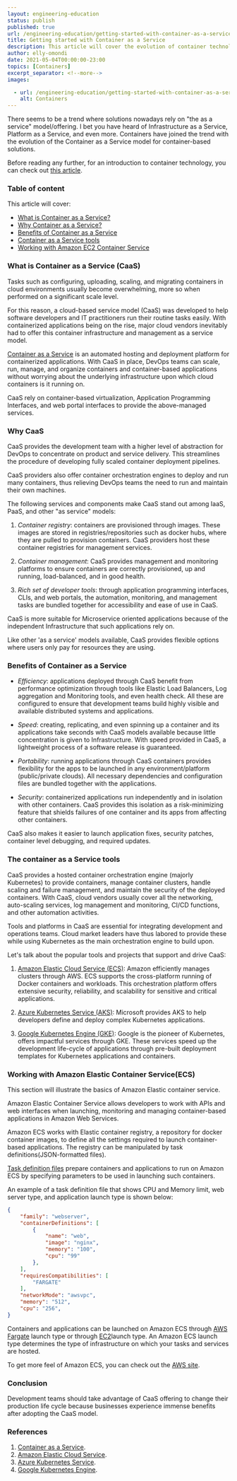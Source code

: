 ```yaml
---
layout: engineering-education
status: publish
published: true
url: /engineering-education/getting-started-with-container-as-a-service/
title: Getting started with Container as a Service
description: This article will cover the evolution of container technology into a container as a service model, the essence of CaaS to developers, and the building blocks of container as a service. At the end of the article, the reader will learn how to work with available CaaS tools. 
author: elly-omondi
date: 2021-05-04T00:00:00-23:00
topics: [Containers]
excerpt_separator: <!--more-->
images:

  - url: /engineering-education/getting-started-with-container-as-a-service/hero.jpg
    alt: Containers
---
```

There seems to be a trend where solutions nowadays rely on "the as a service" model/offering. I bet you have heard of Infrastructure as a Service, Platform as a Service, and even more.
Containers have joined the trend with the evolution of the Container as a Service model for container-based solutions.
<!--more-->
Before reading any further, for an introduction to container technology, you can check out [this article](https://www.section.io/engineering-education/history-of-container-technology).

### Table of content
This article will cover:
- [What is Container as a Service?](#what-is-container-as-a-service)
- [Why Container as a Service?](#why-container-as-a-service)
- [Benefits of Container as a Service](#Benefits-of-container-as-a-service)
- [Container as a Service tools](#Container-as-a-service-tools)
- [Working with Amazon EC2 Container Service](#Working-with-AmazonEC2-container-service)

### What is Container as a Service (CaaS)
Tasks such as configuring, uploading, scaling, and migrating containers in cloud environments usually become overwhelming, more so when performed on a significant scale level. 

For this reason, a cloud-based service model (CaaS) was developed to help software developers and IT practitioners run their routine tasks easily. With containerized applications being on the rise, major cloud vendors inevitably had to offer this container infrastructure and management as a service model.

[Container as a Service](https://www.atlassian.com/continuous-delivery/microservices/containers-as-a-service) is an automated hosting and deployment platform for containerized applications. With CaaS in place, DevOps teams can scale, run, manage, and organize containers and container-based applications without worrying about the underlying infrastructure upon which cloud containers is it running on.

CaaS rely on container-based virtualization, Application Programming Interfaces, and web portal interfaces to provide the above-managed services.

### Why CaaS
CaaS provides the development team with a higher level of abstraction for DevOps to concentrate on product and service delivery. This streamlines the procedure of developing fully scaled container deployment pipelines.

CaaS providers also offer container orchestration engines to deploy and run many containers, thus relieving DevOps teams the need to run and maintain their own machines.

The following services and components make CaaS stand out among IaaS, PaaS, and other "as service" models:

1. *Container registry*: containers are provisioned through images. These images are stored in registries/repositories such as docker hubs, where they are pulled to provision containers. CaaS providers host these container registries for management services.

2. *Container management*: CaaS provides management and monitoring platforms to ensure containers are correctly provisioned, up and running, load-balanced, and in good health.

3. *Rich set of developer tools*: through application programming interfaces, CLIs, and web portals, the automation, monitoring, and management tasks are bundled together for accessibility and ease of use in CaaS.

CaaS is more suitable for Microservice oriented applications because of the independent Infrastructure that such applications rely on.

Like other 'as a service' models available, CaaS provides flexible options where users only pay for resources they are using.

### Benefits of Container as a Service
- *Efficiency*: applications deployed through CaaS benefit from performance optimization through tools like Elastic Load Balancers, Log aggregation and Monitoring tools, and even health check. All these are configured to ensure that development teams build highly visible and available distributed systems and applications.

- *Speed*: creating, replicating, and even spinning up a container and its applications take seconds with CaaS models available because little concentration is given to Infrastructure. With speed provided in CaaS, a lightweight process of a software release is guaranteed.

-	*Portability*: running applications through CaaS containers provides flexibility for the apps to be launched in any environment/platform (public/private clouds). All necessary dependencies and configuration files are bundled together with the applications.

- *Security*: containerized applications run independently and in isolation with other containers. CaaS provides this isolation as a risk-minimizing feature that shields failures of one container and its apps from affecting other containers.
 
CaaS also makes it easier to launch application fixes, security patches, container level debugging, and required updates.

### The container as a Service tools
CaaS provides a hosted container orchestration engine (majorly Kubernetes) to provide containers, manage container clusters, handle scaling and failure management, and maintain the security of the deployed containers. With CaaS, cloud vendors usually cover all the networking, auto-scaling services, log management and monitoring, CI/CD functions, and other automation activities.

Tools and platforms in CaaS are essential for integrating development and operations teams. Cloud market leaders have thus labored to provide these while using Kubernetes as the main orchestration engine to build upon.

Let's talk about the popular tools and projects that support and drive CaaS:

1. [Amazon Elastic Cloud Service (ECS)](https://aws.amazon.com/ec2/): Amazon efficiently manages clusters through AWS. ECS supports the cross-platform running of Docker containers and workloads.
This orchestration platform offers extensive security, reliability, and scalability for sensitive and critical applications.

2. [Azure Kubernetes Service (AKS)](https://azure.microsoft.com/en-us/services/kubernetes-service/#getting-started): Microsoft provides AKS to help developers define and deploy complex Kubernetes applications. 

3. [Google Kubernetes Engine (GKE)](https://cloud.google.com/kubernetes-engine): Google is the pioneer of Kubernetes, offers impactful services through GKE. These services speed up the development life-cycle of applications through pre-built deployment templates for Kubernetes applications and containers.
 
### Working with Amazon Elastic Container Service(ECS)
This section will illustrate the basics of Amazon Elastic container service.

Amazon Elastic Container Service allows developers to work with APIs and web interfaces when launching, monitoring and managing container-based applications in Amazon Web Services.

Amazon ECS works with Elastic container registry, a repository for docker container images, to define all the settings required to launch container-based applications. The registry can be manipulated by task definitions(JSON-formatted files).

[Task definition files](https://docs.aws.amazon.com/AmazonECS/latest/developerguide/task_definitions.html) prepare containers and applications to run on Amazon ECS by specifying parameters to be used in launching such containers.

An example of a task definition file that shows CPU and Memory limit, web server type, and application launch type is shown below:
```JSON
{
    "family": "webserver",
    "containerDefinitions": [
        {
            "name": "web",
            "image": "nginx",
            "memory": "100",
            "cpu": "99"
        },
    ],
    "requiresCompatibilities": [
        "FARGATE"
    ],
    "networkMode": "awsvpc",
    "memory": "512",
    "cpu": "256",
}
```
Containers and applications can be launched on Amazon ECS through [AWS Fargate](https://docs.aws.amazon.com/AmazonECS/latest/developerguide/launch_types.html) launch type or through [EC2](https://docs.aws.amazon.com/AmazonECS/latest/developerguide/launch_types.html)launch type.
An Amazon ECS launch type determines the type of infrastructure on which your tasks and services are hosted.

To get more feel of Amazon ECS, you can check out the [AWS site](https://aws.amazon.com/ecs/getting-started/).

### Conclusion
Development teams should take advantage of CaaS offering to change their production life cycle because businesses experience immense benefits after adopting the CaaS model.

### References
1. [Container as a Service](https://www.atlassian.com/continuous-delivery/microservices/containers-as-a-service).
2. [Amazon Elastic Cloud Service](https://aws.amazon.com/ecs/getting-started/).
3. [Azure Kubernetes Service](https://azure.microsoft.com/en-us/services/kubernetes-service/#getting-started).
4. [Google Kubernetes Engine](https://cloud.google.com/kubernetes-engine).
